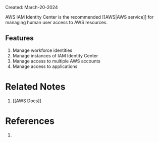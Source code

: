 Created: March-20-2024

AWS IAM Identity Center is the recommended [[AWS|AWS service]] for managing human user access to AWS resources.

## Features

1. Manage workforce identities
2. Manage instances of IAM Identity Center
3. Manage access to multiple AWS accounts
4. Manage access to applications
# Related Notes

1. [[AWS Docs]]
# References

1. 